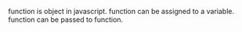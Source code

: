 function is object in javascript. function can be assigned to a variable. function can be passed to function.
